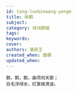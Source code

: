```yaml
---
id: tang-luobinwang-yonge
title: 咏鹅
subject: 
category: 诗词歌赋
tags: 
keywords: 
cover: 
authors: 骆宾王
created_when: 唐朝
updated_when: 
---
```


```
鹅，鹅，鹅，曲项向天歌；
白毛浮绿水，红掌拨清波。
```
